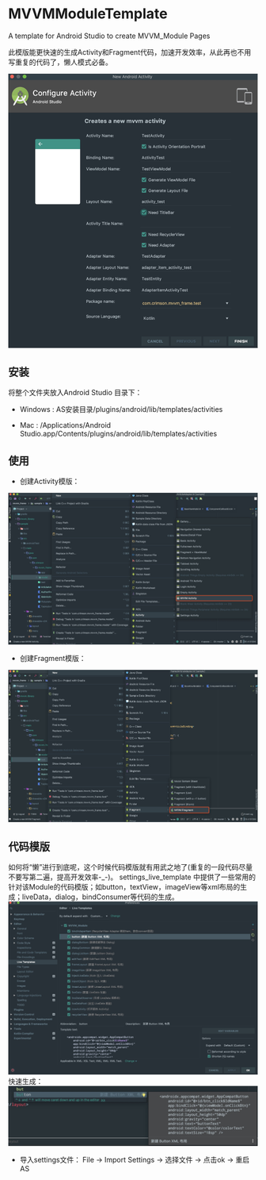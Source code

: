 # MVVMModuleTemplate
A template for Android Studio to create MVVM_Module Pages

此模版能更快速的生成Activity和Fragment代码，加速开发效率，从此再也不用写重复的代码了，懒人模式必备。
<br>

![1579248832306](https://github.com/crimson0829/MVVMModuleTemplate/blob/master/ScreenShot/1579248832306.jpg)


## 安装
将整个文件夹放入Android Studio 目录下：

* Windows : AS安装目录/plugins/android/lib/templates/activities

* Mac : /Applications/Android Studio.app/Contents/plugins/android/lib/templates/activities

## 使用
* 创建Activity模版：

![1579248495597](https://github.com/crimson0829/MVVMModuleTemplate/blob/master/ScreenShot/1579248495597.jpg)

* 创建Fragment模版：

![1579248624374](https://github.com/crimson0829/MVVMModuleTemplate/blob/master/ScreenShot/1579248624374.jpg)

## 代码模版
如何将“懒”进行到底呢，这个时候代码模版就有用武之地了(重复的一段代码尽量不要写第二遍，提高开发效率-_-)。
settings_live_template 中提供了一些常用的针对该Module的代码模版；如button，textView，imageView等xml布局的生成；liveData，dialog，bindConsumer等代码的生成。 
<br>
![1579331342782](https://github.com/crimson0829/MVVMModuleTemplate/blob/master/ScreenShot/1579331342782.jpg)
<br>
快速生成：
<br>
![1579331669192](https://github.com/crimson0829/MVVMModuleTemplate/blob/master/ScreenShot/1579331669192.jpg)
<br>
* 导入settings文件：
 File -> Import Settings -> 选择文件 -> 点击ok -> 重启AS 
 <br>
 




